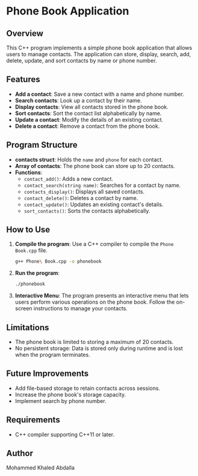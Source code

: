 
# Phone Book Application

## Overview
This C++ program implements a simple phone book application that allows users to manage contacts. The application can store, display, search, add, delete, update, and sort contacts by name or phone number.

## Features
- **Add a contact**: Save a new contact with a name and phone number.
- **Search contacts**: Look up a contact by their name.
- **Display contacts**: View all contacts stored in the phone book.
- **Sort contacts**: Sort the contact list alphabetically by name.
- **Update a contact**: Modify the details of an existing contact.
- **Delete a contact**: Remove a contact from the phone book.

## Program Structure
- **contacts struct**: Holds the `name` and `phone` for each contact.
- **Array of contacts**: The phone book can store up to 20 contacts.
- **Functions**:
  - `contact_add()`: Adds a new contact.
  - `contact_search(string name)`: Searches for a contact by name.
  - `contacts_display()`: Displays all saved contacts.
  - `contact_delete()`: Deletes a contact by name.
  - `contact_update()`: Updates an existing contact's details.
  - `sort_contacts()`: Sorts the contacts alphabetically.

## How to Use
1. **Compile the program**: Use a C++ compiler to compile the `Phone Book.cpp` file.
   ```bash
   g++ Phone\ Book.cpp -o phonebook
   ```
2. **Run the program**:
   ```bash
   ./phonebook
   ```

3. **Interactive Menu**: The program presents an interactive menu that lets users perform various operations on the phone book. Follow the on-screen instructions to manage your contacts.

## Limitations
- The phone book is limited to storing a maximum of 20 contacts.
- No persistent storage: Data is stored only during runtime and is lost when the program terminates.

## Future Improvements
- Add file-based storage to retain contacts across sessions.
- Increase the phone book's storage capacity.
- Implement search by phone number.

## Requirements
- C++ compiler supporting C++11 or later.
  
## Author
Mohammed Khaled Abdalla

